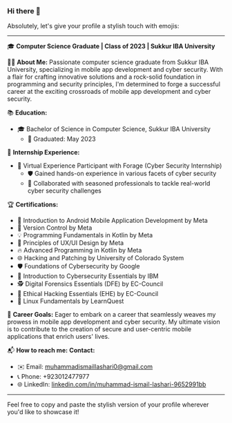 ### Hi there 👋
Absolutely, let's give your profile a stylish touch with emojis:

---

🎓 **Computer Science Graduate | Class of 2023 | Sukkur IBA University**

👨‍💻 **About Me:**
Passionate computer science graduate from Sukkur IBA University, specializing in mobile app development and cyber security. With a flair for crafting innovative solutions and a rock-solid foundation in programming and security principles, I'm determined to forge a successful career at the exciting crossroads of mobile app development and cyber security.

📚 **Education:**
- 🎓 Bachelor of Science in Computer Science, Sukkur IBA University
  - 📅 Graduated: May 2023

🔐 **Internship Experience:**
- 💼 Virtual Experience Participant with Forage (Cyber Security Internship)
  - 🛡️ Gained hands-on experience in various facets of cyber security
  - 🤝 Collaborated with seasoned professionals to tackle real-world cyber security challenges

🏆 **Certifications:**
- 📱 Introduction to Android Mobile Application Development by Meta
- 🔄 Version Control by Meta
- 💡 Programming Fundamentals in Kotlin by Meta
- 🎨 Principles of UX/UI Design by Meta
- 🔥 Advanced Programming in Kotlin by Meta
- 🌐 Hacking and Patching by University of Colorado System
- 🛡️ Foundations of Cybersecurity by Google
- 🔐 Introduction to Cybersecurity Essentials by IBM
- 🕵️ Digital Forensics Essentials (DFE) by EC-Council
- 🦠 Ethical Hacking Essentials (EHE) by EC-Council
- 🐧 Linux Fundamentals by LearnQuest

💼 **Career Goals:**
Eager to embark on a career that seamlessly weaves my prowess in mobile app development and cyber security. My ultimate vision is to contribute to the creation of secure and user-centric mobile applications that enrich users' lives.

📬 **How to reach me:**
**Contact:**
- ✉️ Email: muhammadismaillashari0@gmail.com
- 📞 Phone: +923012477977
- 🌐 LinkedIn: [linkedin.com/in/muhammad-ismail-lashari-9652991bb](https://www.linkedin.com/in/muhammad-ismail-lashari-9652991bb)

---

Feel free to copy and paste the stylish version of your profile wherever you'd like to showcase it!
<!--
**Ismail1212788/Ismail1212788** is a ✨ _special_ ✨ repository because its `README.md` (this file) appears on your GitHub profile.

Here are some ideas to get you started:

- 🔭 I’m currently working on ...
- 🌱 I’m currently learning ...
- 👯 I’m looking to collaborate on ...
- 🤔 I’m looking for help with ...
- 💬 Ask me about ...

- 😄 Pronouns: ...
- ⚡ Fun fact: ...
-->
